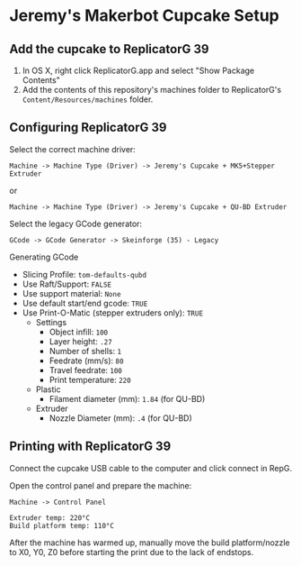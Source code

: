 Jeremy's Makerbot Cupcake Setup
===============================

Add the cupcake to ReplicatorG 39
---------------------------------

1. In OS X, right click ReplicatorG.app and select "Show Package Contents"
2. Add the contents of this repository's machines folder to ReplicatorG's `Content/Resources/machines` folder.

Configuring ReplicatorG 39
--------------------------

Select the correct machine driver:

    Machine -> Machine Type (Driver) -> Jeremy's Cupcake + MK5+Stepper Extruder
or

    Machine -> Machine Type (Driver) -> Jeremy's Cupcake + QU-BD Extruder

Select the legacy GCode generator:

    GCode -> GCode Generator -> Skeinforge (35) - Legacy

Generating GCode

- Slicing Profile: `tom-defaults-qubd`
- Use Raft/Support: `FALSE`
- Use support material: `None`
- Use default start/end gcode: `TRUE`
- Use Print-O-Matic (stepper extruders only): `TRUE`
	- Settings
		- Object infill: `100`
		- Layer height: `.27`
		- Number of shells: `1`
		- Feedrate (mm/s): `80`
		- Travel feedrate: `100`
		- Print temperature: `220`
	- Plastic
		- Filament diameter (mm): `1.84` (for QU-BD)
	- Extruder
		- Nozzle Diameter (mm): `.4` (for QU-BD)


Printing with ReplicatorG 39
----------------------------

Connect the cupcake USB cable to the computer and click connect in RepG.

Open the control panel and prepare the machine:

    Machine -> Control Panel

    Extruder temp: 220°C
    Build platform temp: 110°C


After the machine has warmed up, manually move the build platform/nozzle to X0, Y0, Z0 before starting the print due to the lack of endstops.
